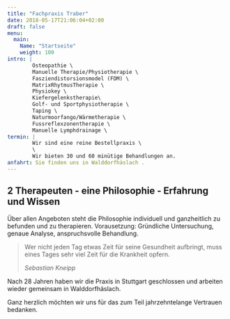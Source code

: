 ```yaml
---
title: "Fachpraxis Traber"    
date: 2018-05-17T21:06:04+02:00
draft: false
menu: 
  main:
    Name: "Startseite"
    weight: 100
intro: |
        Osteopathie \
        Manuelle Therapie/Physiotherapie \
        Fasziendistorsionsmodel (FDM) \
        MatrixRhytmusTherapie \
        Physiokey \
        Kiefergelenkstherapie\
        Golf- und Sportphysiotherapie \
        Taping \
        Naturmoorfango/Wärmetherapie \
        Fussreflexzonentherapie \
        Manuelle Lymphdrainage \
termin: |
        Wir sind eine reine Bestellpraxis \
        \
        Wir bieten 30 und 60 minütige Behandlungen an.
anfahrt: Sie finden uns in Walddorfhäslach .
---
```

## 2 Therapeuten - eine Philosophie - Erfahrung und Wissen
 
Über allen Angeboten steht die Philosophie individuell und ganzheitlich zu befunden und zu therapieren. Vorausetzung: Gründliche Untersuchung, genaue Analyse, anspruchsvolle Behandlung.
 
<blockquote class="blockquote">
  <p>Wer nicht jeden Tag etwas Zeit für seine Gesundheit aufbringt, muss eines Tages sehr viel Zeit für die Krankheit opfern.</p>
  <footer class="blockquote-footer"><cite title="Sebastian Kneipp">Sebastian Kneipp</cite></footer>
</blockquote>



Nach 28 Jahren haben wir die Praxis in Stuttgart geschlossen und arbeiten wieder gemeinsam in Walddorfhäslach.

Ganz herzlich möchten wir uns für das zum Teil jahrzehntelange Vertrauen bedanken.
